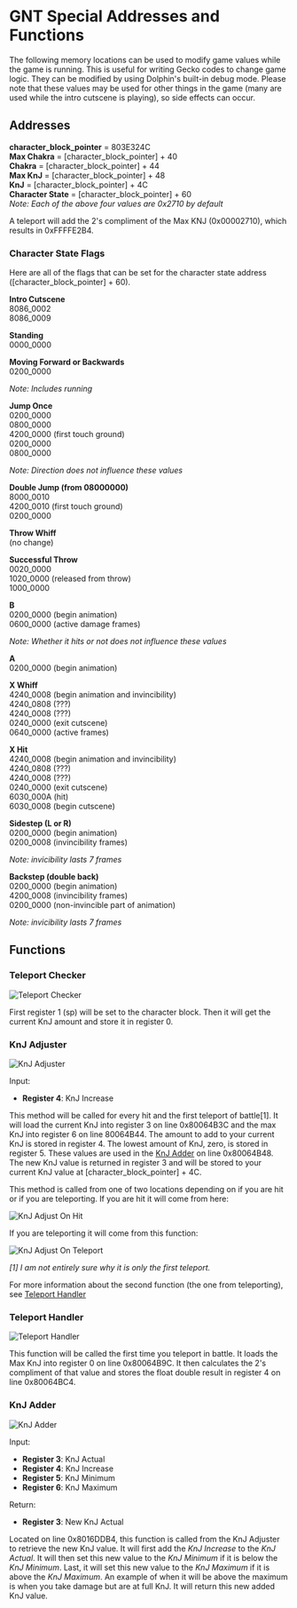 # GNT Special Addresses and Functions

The following memory locations can be used to modify game values while the game is running. This is useful for writing Gecko codes to change game logic. They can be modified by using Dolphin's built-in debug mode. Please note that these values may be used for other things in the game (many are used while the intro cutscene is playing), so side effects can occur.

## Addresses

**character_block_pointer** = 803E324C  
**Max Chakra** = [character_block_pointer] + 40  
**Chakra** = [character_block_pointer] + 44  
**Max KnJ** = [character_block_pointer] + 48  
**KnJ** = [character_block_pointer] + 4C  
**Character State** = [character_block_pointer] + 60  
*Note: Each of the above four values are 0x2710 by default*

A teleport will add the 2's compliment of the Max KNJ (0x00002710), which results in 0xFFFFE2B4.

### Character State Flags

Here are all of the flags that can be set for the character state address ([character_block_pointer] + 60).

**Intro Cutscene**  
8086_0002  
8086_0009

**Standing**  
0000_0000

**Moving Forward or Backwards**  
0200_0000

*Note: Includes running*

**Jump Once**  
0200_0000  
0800_0000  
4200_0000 (first touch ground)  
0200_0000  
0800_0000

*Note: Direction does not influence these values*

**Double Jump (from 08000000)**  
8000_0010  
4200_0010 (first touch ground)  
0200_0000 

**Throw Whiff**  
(no change)

**Successful Throw**  
0020_0000  
1020_0000 (released from throw)  
1000_0000 

**B**  
0200_0000 (begin animation)  
0600_0000 (active damage frames)

*Note: Whether it hits or not does not influence these values*

**A**  
0200_0000 (begin animation)

**X Whiff**  
4240_0008 (begin animation and invincibility)  
4240_0808 (???)  
4240_0008 (???)  
0240_0000 (exit cutscene)  
0640_0000 (active frames)

**X Hit**  
4240_0008 (begin animation and invincibility)  
4240_0808 (???)  
4240_0008 (???)  
0240_0000 (exit cutscene)  
6030_000A (hit)  
6030_0008 (begin cutscene)

**Sidestep (L or R)**  
0200_0000 (begin animation)  
0200_0008 (invincibility frames)

*Note: invicibility lasts 7 frames*

**Backstep (double back)**  
0200_0000 (begin animation)  
4200_0008 (invincibility frames)  
0200_0000 (non-invincible part of animation)

*Note: invicibility lasts 7 frames*

## Functions

### Teleport Checker

![Teleport Checker](/gntsp/images/functions/teleport_checker.png?raw=true "Teleport Checker")

First register 1 (sp) will be set to the character block. Then it will get the current KnJ amount and store it in register 0.

### KnJ Adjuster

![KnJ Adjuster](/gntsp/images/functions/knj_adjuster.png?raw=true "KnJ Adjuster")

Input:
* **Register 4**: KnJ Increase

This method will be called for every hit and the first teleport of battle[1]. It will load the current KnJ into register 3 on line 0x80064B3C and the max KnJ into register 6 on line 80064B44. The amount to add to your current KnJ is stored in register 4. The lowest amount of KnJ, zero, is stored in register 5. These values are used in the [KnJ Adder](#knj-adder) on line 0x80064B48. The new KnJ value is returned in register 3 and will be stored to your current KnJ value at [character_block_pointer] + 4C.

This method is called from one of two locations depending on if you are hit or if you are teleporting. If you are hit it will come from here:

![KnJ Adjust On Hit](/gntsp/images/functions/knj_adjust_on_hit.png?raw=true "KnJ Adjust On Hit")

If you are teleporting it will come from this function:

![KnJ Adjust On Teleport](/gntsp/images/functions/knj_adjust_teleporting.png?raw=true "KnJ Adjust On Teleport")

*[1] I am not entirely sure why it is only the first teleport.*

For more information about the second function (the one from teleporting), see [Teleport Handler](#teleport-handler)

### Teleport Handler

![Teleport Handler](/gntsp/images/functions/teleport_handler.png?raw=true "Teleport Handler")

This function will be called the first time you teleport in battle. It loads the Max KnJ into register 0 on line 0x80064B9C. It then calculates the 2's compliment of that value and stores the float double result in register 4 on line 0x80064BC4.

### KnJ Adder

![KnJ Adder](/gntsp/images/functions/knj_adder.png?raw=true "KnJ Adder")

Input:
* **Register 3**: KnJ Actual
* **Register 4**: KnJ Increase
* **Register 5**: KnJ Minimum
* **Register 6**: KnJ Maximum

Return:
* **Register 3**: New KnJ Actual

Located on line 0x8016DDB4, this function is called from the KnJ Adjuster to retrieve the new KnJ value. It will first add the *KnJ Increase* to the *KnJ Actual*. It will then set this new value to the *KnJ Minimum* if it is below the *KnJ Minimum*. Last, it will set this new value to the *KnJ Maximum* if it is above the *KnJ Maximum*. An example of when it will be above the maximum is when you take damage but are at full KnJ. It will return this new added KnJ value.
